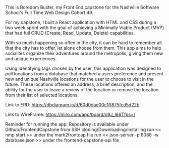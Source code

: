 This is Boredom Buster, my Front End capstone for the Nashville Software School's Full Time Web Design Cohort 49. 

For my capstone, I built a React application with HTML and CSS during a two week sprint with the goal of achieving a Minimally Viable Product (MVP) that had full CRUD (Create, Read, Update, Delete) capabilities.

With so much happening so often in the city, it can be hard to remember all that the city has to offer, let alone choose from them. This app aims to help socialites organize their adventures around the metropolis, giving them new and unique experiences.

Using identifying tags chosen by the user, this application was designed to pull locations from a database that matched a users preference and present new and unique Nashville locations for the user to choose to visit in the future. These locations offered an address, a brief description, and the ability for the user to leave a review of the location or remove the location from their list of selected locations.



Link to ERD:
https://dbdiagram.io/d/60d0dae00c1ff875fcd5d22b

Link to WireFrame:
https://miro.com/app/board/o9J_l66Tfps=/


Reminder for running the app:
Repository is available under Github/FrontendCapstone from SSH cloning/Downloading/Installing
run << nmp start >> under the mark2frontcap file
run << json-server -p 8088 -w database.json >> under the frontend-capstone-api file

